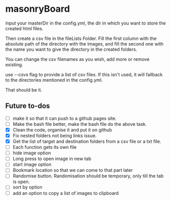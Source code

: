 # masonryBoard

input your masterDir in the config.yml, the dir in which you want to store the created html files. 

Then create a csv file in the fileLists Folder.
Fill the first column with the absolute path of the directory with the images, and fill the second one with the name you want to give the directory in the created folders. 

You can change the csv filenames as you wish, add more or remove existing.

use --csvs flag to provide a list of csv files. If this isn't used, it will fallback to the directories mentioned in the config.yml.

That should be it. 


## Future to-dos

- [ ] make it so that it can push to a github pages site.
- [ ] Make the bash file better, make the bash file do the above task.
- [x] Clean the code, organise it and put it on github
- [x] Fix nested folders not being links issue.
- [x] Get the list of target and destination folders from a csv file or a txt file.
- [ ] Each function gets its own file
- [ ] hide image option
- [ ] Long press to open image in new tab
- [ ] start image option
- [ ] Bookmark location so that we can come to that part later
- [ ] Randomise button. Randomisation should be temporary, only till the tab is open. 
- [ ] sort by option
- [ ] add an option to copy a list of images to clipboard